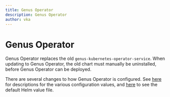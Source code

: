 ```yaml
---
title: Genus Operator
description: Genus Operator
author: vka
---
```


# Genus Operator

Genus Operator replaces the old ``genus-kubernetes-operator-service``. When updating to Genus Operator, the old chart must manually be uninstalled, before Genus Operator can be deployed. 

There are several changes to how Genus Operator is configured. See [here](helm-values-description/index.md) for descriptions for the various configuration values, and [here](default-helm-values/index.md) to see the default Helm value file. 
